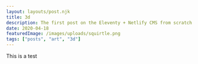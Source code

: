 ```yaml
---
layout: layouts/post.njk
title: 3d
description: The first post on the Eleventy + Netlify CMS from scratch blog
date: 2020-04-18
featuredImage: /images/uploads/squirtle.png
tags: ["posts", "art", "3d"]
---
```


This is a test
